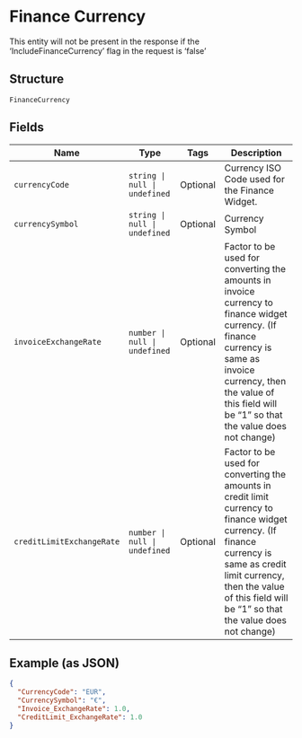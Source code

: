 
# Finance Currency

This entity will not be present in the response if the ‘IncludeFinanceCurrency’ flag in the request is ‘false’

## Structure

`FinanceCurrency`

## Fields

| Name | Type | Tags | Description |
|  --- | --- | --- | --- |
| `currencyCode` | `string \| null \| undefined` | Optional | Currency ISO Code used for the Finance Widget. |
| `currencySymbol` | `string \| null \| undefined` | Optional | Currency Symbol |
| `invoiceExchangeRate` | `number \| null \| undefined` | Optional | Factor to be used for converting the amounts in invoice currency to finance widget currency. (If finance currency is same as invoice currency, then the value of this field will be “1” so that the value does not change) |
| `creditLimitExchangeRate` | `number \| null \| undefined` | Optional | Factor to be used for converting the amounts in credit limit currency to finance widget currency. (If finance currency is same as credit limit currency, then the value of this field will be “1” so that the value does not change) |

## Example (as JSON)

```json
{
  "CurrencyCode": "EUR",
  "CurrencySymbol": "€",
  "Invoice_ExchangeRate": 1.0,
  "CreditLimit_ExchangeRate": 1.0
}
```

